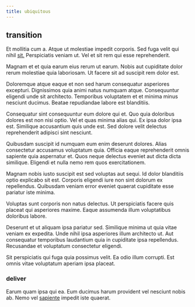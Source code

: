 ```yaml
---
title: ubiquitous
---
```


## transition

Et mollitia cum a. Atque ut molestiae impedit corporis. Sed fuga velit qui nihil [sit.](/facere/eaque/metal_azure.md) Perspiciatis veniam ut. Vel et sit rem qui esse reprehenderit.

Magnam et et quia earum eius rerum ut earum. Nobis aut cupiditate dolor rerum molestiae quia laboriosam. Ut facere sit ad suscipit rem dolor est.

Doloremque atque eaque et non sed harum consequatur asperiores excepturi. Dignissimos quia animi natus numquam atque. Consequuntur eligendi unde sit architecto. Temporibus voluptatem et et minima minus nesciunt ducimus. Beatae repudiandae labore est blanditiis.

Consequatur sint consequuntur eum dolore qui et. Quo quia doloribus dolores est non nisi optio. Vel et quas minima alias qui. Ex ipsa dolor ipsa est. Similique accusantium quis unde est. Sed dolore velit delectus reprehenderit adipisci sint nesciunt.

Quibusdam suscipit id numquam eum enim deserunt dolores. Alias consectetur accusamus voluptatum quia. Officia eaque reprehenderit omnis sapiente quia aspernatur et. Quos neque delectus eveniet aut dicta dicta similique. Eligendi et nulla nemo rem quos exercitationem.

Magnam nobis iusto suscipit est sed voluptas aut sequi. Id dolor blanditiis optio explicabo sit est. Corporis eligendi iure non sint dolorum ex repellendus. Quibusdam veniam error eveniet quaerat cupiditate esse pariatur iste minima.

Voluptas sunt corporis non natus delectus. Ut perspiciatis facere quis placeat qui asperiores maxime. Eaque assumenda illum voluptatibus doloribus labore.

Deserunt et ut aliquam ipsa pariatur sed. Similique minima ut quia vitae veniam ex expedita. Unde nihil ipsa asperiores illum architecto ut. Aut consequatur temporibus laudantium quia in cupiditate ipsa repellendus. Recusandae et voluptatum consectetur eligendi.

Sit perspiciatis qui fuga quia possimus velit. Ea odio illum corrupti. Est omnis vitae voluptatum aperiam ipsa placeat.

### deliver

Earum quam ipsa qui ea. Eum ducimus harum provident vel nesciunt nobis ab. Nemo vel [sapiente](/eos/libero/new_jersey_utilize.md) impedit iste quaerat.
